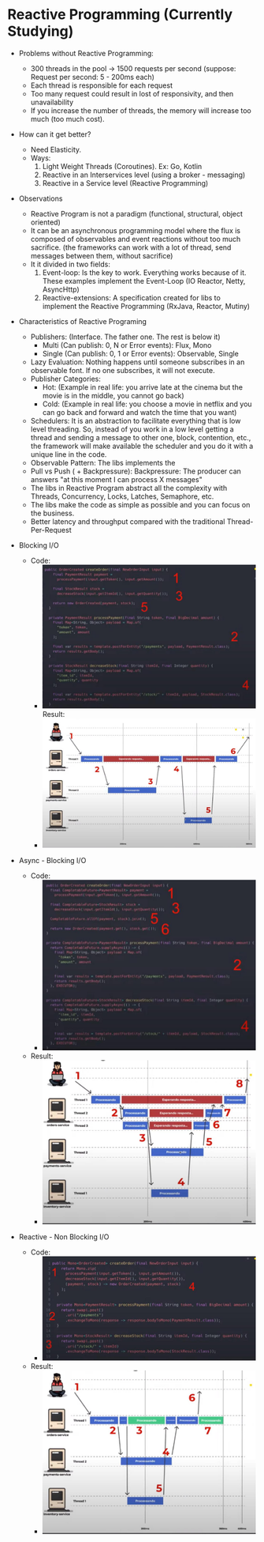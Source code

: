 # Reactive Programming (Currently Studying)

- Problems without Reactive Programming:
  * 300 threads in the pool -> 1500 requests per second (suppose: Request per second: 5 - 200ms each)
  * Each thread is responsible for each request
  * Too many request could result in lost of responsivity, and then unavailability
  * If you increase the number of threads, the memory will increase too much (too much cost).
  
- How can it get better?
  * Need Elasticity.
  * Ways:
    1) Light Weight Threads (Coroutines). Ex: Go, Kotlin
    2) Reactive in an Interservices level (using a broker - messaging)
    3) Reactive in a Service level (Reactive Programming)
   
- Observations
  * Reactive Program is not a paradigm (functional, structural, object oriented)
  * It can be an asynchronous programming model where the flux is composed of observables and event reactions without too much sacrifice. (the frameworks can work with a lot of thread, send messages between them, without sacrifice)
  * It it divided in two fields:
    1) Event-loop: Is the key to work. Everything works because of it. These examples implement the Event-Loop (IO Reactor, Netty, AsyncHttp)
    2) Reactive-extensions: A specification created for libs to implement the Reactive Programming (RxJava, Reactor, Mutiny)

- Characteristics of Reactive Programing
  * Publishers: (Interface. The father one. The rest is below it)
     - Multi (Can publish: 0, N or Error events): Flux, Mono
     - Single (Can publish: 0, 1 or Error events): Observable, Single
  * Lazy Evaluation: Nothing happens until someone subscribes in an observable font. If no one subscribes, it will not execute.
  * Publisher Categories:
     - Hot: (Example in real life: you arrive late at the cinema but the movie is in the middle, you cannot go back)
     - Cold: (Example in real life: you choose a movie in netflix and you can go back and forward and watch the time that you want)
  * Schedulers: It is an abstraction to facilitate everything that is low level threading. So, instead of you work in a low level getting a thread and sending a message to other one, block, contention, etc., the framework will make available the scheduler and you do it with a unique line in the code.
  * Observable Pattern: The libs implements the 
  * Pull vs Push ( + Backpressure): Backpressure: The producer can answers "at this moment I can process X messages"
  * The libs in Reactive Program abstract all the complexity with Threads, Concurrency, Locks, Latches, Semaphore, etc.
  * The libs make the code as simple as possible and you can focus on the business.
  * Better latency and throughput compared with the traditional Thread-Per-Request

- Blocking I/O
  * Code:
    - ![](https://github.com/fabiolnh/reactive-programming/blob/main/assets/blocking%20io.jpg?raw=true)
  Result:
    - ![](https://github.com/fabiolnh/reactive-programming/blob/main/assets/blocking%20io%20-%20result.jpg?raw=true)

- Async - Blocking I/O
  * Code:
    - ![](https://github.com/fabiolnh/reactive-programming/blob/main/assets/async%20-%20blocking%20io.jpg?raw=true)
  * Result:
    - ![](https://github.com/fabiolnh/reactive-programming/blob/main/assets/async%20-%20blocking%20io%20-%20result.jpg?raw=true)

- Reactive - Non Blocking I/O
  * Code: 
    - ![](https://github.com/fabiolnh/reactive-programming/blob/main/assets/reactive%20-%20non%20blocking%20io.jpg?raw=true)
  * Result:
    - ![](https://github.com/fabiolnh/reactive-programming/blob/main/assets/reactive%20-%20non%20blocking%20io%20-%20result.jpg?raw=true)
